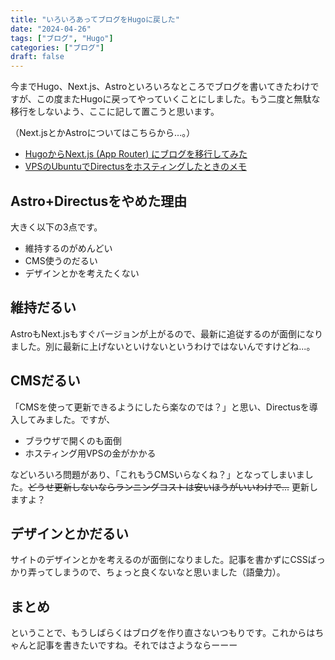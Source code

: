 ```yaml
---
title: "いろいろあってブログをHugoに戻した"
date: "2024-04-26"
tags: ["ブログ", "Hugo"]
categories: ["ブログ"]
draft: false
---
```


今までHugo、Next.js、Astroといろいろなところでブログを書いてきたわけですが、この度またHugoに戻ってやっていくことにしました。もう二度と無駄な移行をしないよう、ここに記して置こうと思います。

（Next.jsとかAstroについてはこちらから...。）
- [HugoからNext.js (App Router) にブログを移行してみた](https://www.sandyman.dev/posts/blog-nextjs-migration)
- [VPSのUbuntuでDirectusをホスティングしたときのメモ](https://www.sandyman.dev/posts/directus-install-ubuntu)

## Astro+Directusをやめた理由
大きく以下の3点です。
- 維持するのがめんどい
- CMS使うのだるい
- デザインとかを考えたくない

## 維持だるい
AstroもNext.jsもすぐバージョンが上がるので、最新に追従するのが面倒になりました。別に最新に上げないといけないというわけではないんですけどね...。

## CMSだるい
「CMSを使って更新できるようにしたら楽なのでは？」と思い、Directusを導入してみました。ですが、
- ブラウザで開くのも面倒
- ホスティング用VPSの金がかかる

などいろいろ問題があり、「これもうCMSいらなくね？」となってしまいました。~~どうせ更新しないならランニングコストは安いほうがいいわけで...~~
更新しますよ？

## デザインとかだるい
サイトのデザインとかを考えるのが面倒になりました。記事を書かずにCSSばっかり弄ってしまうので、ちょっと良くないなと思いました（語彙力）。

## まとめ
ということで、もうしばらくはブログを作り直さないつもりです。これからはちゃんと記事を書きたいですね。それではさようならーーー